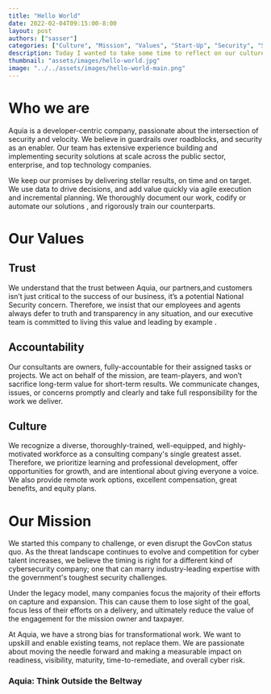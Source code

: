 ```yaml
---
title: "Hello World"
date: 2022-02-04T09:15:00-8:00
layout: post
authors: ["sasser"]
categories: ["Culture", "Mission", "Values", "Start-Up", "Security", "SDVOSB"]
description: Today I wanted to take some time to reflect on our culture, our values, and our mission.
thumbnail: "assets/images/hello-world.jpg"
image: "../../assets/images/hello-world-main.png"
---
```


# Who we are
Aquia is a developer-centric company, passionate about the intersection of security and velocity. We believe in 
guardrails over roadblocks, and security as an enabler. Our team has extensive experience building and implementing 
security solutions at scale across the public sector, enterprise, and top technology companies.

We keep our promises by delivering stellar results, on time and on target. We use data to drive decisions, and add value 
quickly via agile execution and incremental planning. We thoroughly document our work, codify or automate our solutions
, and rigorously train our counterparts.

# Our Values
## Trust
We understand that the trust between Aquia, our partners,and customers isn’t just critical to the success of our 
business, it’s a potential National Security concern. Therefore, we insist that our employees and agents always defer to 
truth and transparency in any situation, and our executive team is committed to living this value and leading by example
.
## Accountability
Our consultants are owners, fully-accountable for their assigned tasks or projects. We act on behalf of the 
mission, are team-players, and won’t sacrifice long-term value for short-term results. We communicate changes, issues, 
or concerns promptly and clearly and take full responsibility for the work we deliver.
## Culture
We recognize a diverse, thoroughly-trained, well-equipped, and highly-motivated workforce as a consulting company's 
single greatest asset. Therefore, we prioritize learning and professional development, offer opportunities for growth, 
and are intentional about giving everyone a voice. We also provide remote work options, excellent compensation, great 
benefits, and equity plans.

# Our Mission
We started this company to challenge, or even disrupt the GovCon status quo. As the threat landscape continues to evolve 
and competition for cyber talent increases, we believe the timing is right for a different kind of cybersecurity 
company; one that can marry industry-leading expertise with the government's toughest security challenges.    

Under the legacy model, many companies focus the majority of their efforts on capture and expansion. This can cause them 
to lose sight of the goal, focus less of their efforts on a delivery, and ultimately reduce the value of the engagement 
for the mission owner and taxpayer. 

At Aquia, we have a strong bias for transformational work. We want to upskill and enable existing teams, not replace 
them. We are passionate about moving the needle forward and making a measurable impact on readiness, visibility, 
maturity, time-to-remediate, and overall cyber risk.

### Aquia: Think Outside the Beltway